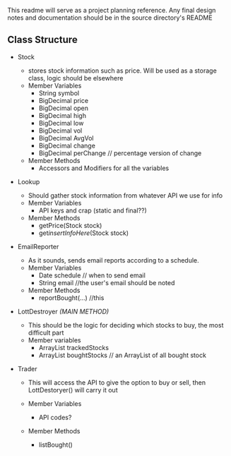 This readme will serve as a project planning reference. Any final design notes and documentation should be in the source directory's README

## Class Structure

  * Stock
    * stores stock information such as price. Will be used as a storage class, logic should be elsewhere
    * Member Variables
      * String symbol
      * BigDecimal price
      * BigDecimal open
      * BigDecimal high
      * BigDecimal low
      * BigDecimal vol
      * BigDecimal AvgVol
      * BigDecimal change
      * BigDecimal perChange   // percentage version of change
    * Member Methods
      * Accessors and Modifiers for all the variables

  * Lookup
    * Should gather stock information from whatever API we use for info
    * Member Variables
      * API keys and crap (static and final??)
    * Member Methods
      * getPrice(Stock stock)
      * get*insertInfoHere*(Stock stock)

  * EmailReporter
    * As it sounds, sends email reports according to a schedule.
    * Member Variables
      * Date schedule  // when to send email
      * String email //the user's email should be noted
    * Member Methods
      * reportBought(...) //this

  * LottDestroyer *(MAIN METHOD)*
    * This should be the logic for deciding which stocks to buy, the most difficult part
    * Member variables
      * ArrayList<Stock> trackedStocks
      * ArrayList<Stock> boughtStocks // an ArrayList of all bought stock

  * Trader
    * This will access the API to give the option to buy or sell, then LottDestoryer() will carry it out
    * Member Variables
      * API codes?

    * Member Methods
      * listBought()
